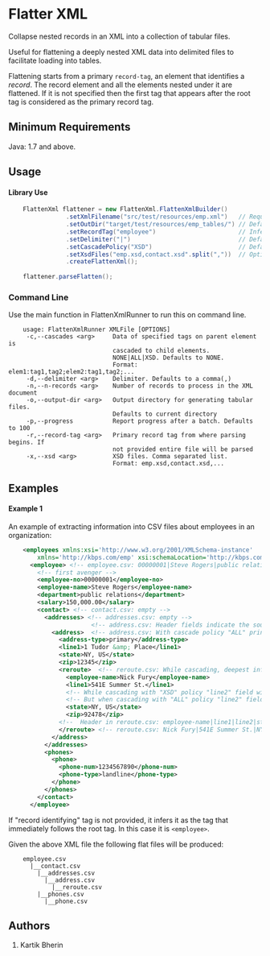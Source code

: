 # Flatter XML
Collapse nested records in an XML into a collection of tabular files.

Useful for flattening a deeply nested XML data into delimited files to facilitate loading into tables.

Flattening starts from a primary `record-tag`, an element that identifies a _record_.
The record element and all the elements nested under it are flattened.
If it is not specified then the first tag that appears after the root tag is considered as the primary record tag.

## Minimum Requirements
Java: 1.7 and above.

## Usage

#### Library Use
```java 
    FlattenXml flattener = new FlattenXml.FlattenXmlBuilder()
                .setXmlFilename("src/test/resources/emp.xml")   // Required
                .setOutDir("target/test/resources/emp_tables/") // Defaults to "."
                .setRecordTag("employee")                       // Inferred if not provided
                .setDelimiter("|")                              // Defaults to ","
                .setCascadePolicy("XSD")                        // Defaults to NONE
                .setXsdFiles("emp.xsd,contact.xsd".split(","))  // Optional, but preferrable
                .createFlattenXml();
    
    flattener.parseFlatten();
```
 
### Command Line
Use the main function in FlattenXmlRunner to run this on command line.
```shell script
    usage: FlattenXmlRunner XMLFile [OPTIONS]
     -c,--cascades <arg>     Data of specified tags on parent element is
                             cascaded to child elements.
                             NONE|ALL|XSD. Defaults to NONE.
                             Format: elem1:tag1,tag2;elem2:tag1,tag2;...
     -d,--delimiter <arg>    Delimiter. Defaults to a comma(,)
     -n,--n-records <arg>    Number of records to process in the XML document
     -o,--output-dir <arg>   Output directory for generating tabular files.
                             Defaults to current directory
     -p,--progress           Report progress after a batch. Defaults to 100
     -r,--record-tag <arg>   Primary record tag from where parsing begins. If
                             not provided entire file will be parsed
     -x,--xsd <arg>          XSD files. Comma separated list.
                             Format: emp.xsd,contact.xsd,...
```

    
## Examples
#### Example 1
An example of extracting information into CSV files about employees in an organization:
```xml
    <employees xmlns:xsi='http://www.w3.org/2001/XMLSchema-instance'
        xmlns='http://kbps.com/emp' xsi:schemaLocation='http://kbps.com/emp emp.xsd'>
      <employee> <!-- employee.csv: 00000001|Steve Rogers|public relations|150,000.00 -->
        <!-- first avenger -->
        <employee-no>00000001</employee-no>
        <employee-name>Steve Rogers</employee-name>
        <department>public relations</department>
        <salary>150,000.00</salary>
        <contact> <!-- contact.csv: empty -->
          <addresses> <!-- addresses.csv: empty -->
                       <!-- address.csv: Header fields indicate the source: address-type|line1|state|zip|employee.employee-no|employee.employee-name|employee.department|employee.salary--> 
            <address>  <!-- address.csv: With cascade policy "ALL" prints : primary|1 Tudor &amp; Place|NY, US|12345|00000001|Steve Rogers|public relations|150,000.00-->
              <address-type>primary</address-type>
              <line1>1 Tudor &amp; Place</line1>
              <state>NY, US</state>
              <zip>12345</zip>
              <reroute>  <!-- reroute.csv: While cascading, deepest info is presented first: <reroute-fields>|<address-fields>|<employee-fields> [deepest first]-->
                <employee-name>Nick Fury</employee-name>
                <line1>541E Summer St.</line1>
                <!-- While cascading with "XSD" policy "line2" field with empty value is printed, despite the element missing here. Always intend to use "XSD" policy -->
                <!-- But when cascading with "ALL" policy "line2" field will be missing in the output. "ALL" works only if XML file includes all the fields for complex types -->
                <state>NY, US</state>
                <zip>92478</zip>
              <!--  Header in reroute.csv: employee-name|line1|line2|state|zip|address.address-type|address.line1|address.state|address.zip|employee.employee-no|employee.employee-name|employee.department -->
              </reroute> <!-- reroute.csv: Nick Fury|541E Summer St.|NY, US|92478|primary|1 Tudor & Place|NY, US|12345|00000001|Steve Rogers|public relations|150,000.00 -->
            </address>
          </addresses>
          <phones>
            <phone>
              <phone-num>1234567890</phone-num>
              <phone-type>landline</phone-type>
            </phone>
          </phones>
        </contact>
      </employee>
```

If "record identifying" tag is not provided, it infers it as the tag that immediately follows the root tag.
In this case it is `<employee>`.

Given the above XML file the following flat files will be produced:
```
    employee.csv
      |__contact.csv
        |__addresses.csv
          |__address.csv
            |__reroute.csv
        |__phones.csv
          |__phone.csv
```
## Authors
1. Kartik Bherin